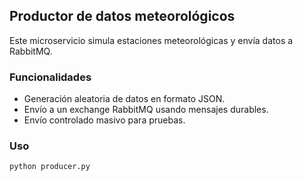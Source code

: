 ## Productor de datos meteorológicos

Este microservicio simula estaciones meteorológicas y envía datos a RabbitMQ.

### Funcionalidades
- Generación aleatoria de datos en formato JSON.
- Envío a un exchange RabbitMQ usando mensajes durables.
- Envío controlado masivo para pruebas.

### Uso
```bash
python producer.py

